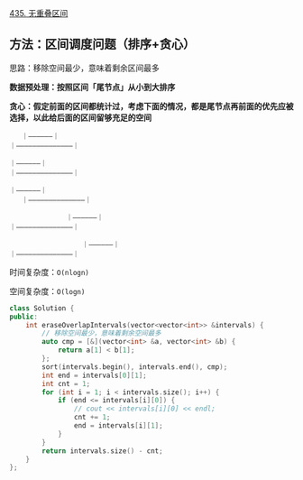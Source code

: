 [435. 无重叠区间](https://leetcode-cn.com/problems/non-overlapping-intervals/)

## 方法：区间调度问题（排序+贪心）

思路：移除空间最少，意味着剩余区间最多

**数据预处理：按照区间「尾节点」从小到大排序**

**贪心：假定前面的区间都统计过，考虑下面的情况，都是尾节点再前面的优先应被选择，以此给后面的区间留够充足的空间**

```
   ｜——————｜
｜——————————————｜

｜——————｜
｜——————————————｜

｜——————｜
   ｜——————————————｜
   
			  ｜——————｜
｜——————————————｜

			      ｜——————｜
｜——————————————｜
```

时间复杂度：`O(nlogn)`

空间复杂度：`O(logn)`

```c++
class Solution {
public:
    int eraseOverlapIntervals(vector<vector<int>> &intervals) {
        // 移除空间最少，意味着剩余空间最多
        auto cmp = [&](vector<int> &a, vector<int> &b) {
            return a[1] < b[1];
        };
        sort(intervals.begin(), intervals.end(), cmp);
        int end = intervals[0][1];
        int cnt = 1;
        for (int i = 1; i < intervals.size(); i++) {
            if (end <= intervals[i][0]) {
                // cout << intervals[i][0] << endl;
                cnt += 1;
                end = intervals[i][1];
            }
        }
        return intervals.size() - cnt;
    }
};
```

